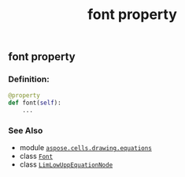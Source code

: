 ﻿---
title: font property
second_title: Aspose.Cells for Python via .NET API References
description: 
type: docs
weight: 160
url: /aspose.cells.drawing.equations/limlowuppequationnode/font/
is_root: false
---

## font property

### Definition:
```python
@property
def font(self):
    ...
```

### See Also
* module [`aspose.cells.drawing.equations`](../../)
* class [`Font`](/cells/python-net/aspose.cells/font)
* class [`LimLowUppEquationNode`](/cells/python-net/aspose.cells.drawing.equations/limlowuppequationnode)
